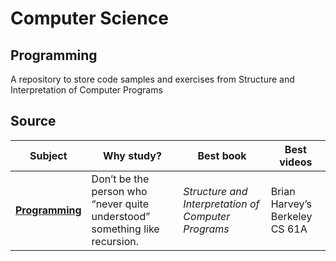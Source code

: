 # Computer Science

## Programming

A repository to store code samples and exercises from Structure and Interpretation of Computer Programs

## Source

| Subject                                           | Why study?                                                                                                                                | Best book                                               | Best videos                       |
|---------------------------------------------------|-------------------------------------------------------------------------------------------------------------------------------------------|---------------------------------------------------------|-----------------------------------|
| **[Programming](#programming)**                   | Don’t be the person who “never quite understood” something like recursion.                                                                | _Structure and Interpretation of Computer Programs_     | Brian Harvey’s Berkeley CS 61A    |
